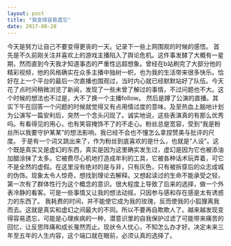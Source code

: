```yaml
---
layout: post
title: "我变得容易遗忘"
date: 2017-08-28
---
```

今天是努力让自己不要变得更丧的一天。记录下一些上网围观的时候的感悟。
首先是不久前刚关注并喜欢上的游戏主播陷入了舆论危机。这件事发酵了大概有一星期，然而直到今天我才知道事态的严重性远超想象。曾经在b站刷完了大部分他的精彩视频，他的风格确实在众多主播中独树一帜，也为我的生活带来很多快乐。恰好在上一个平台的最后一次直播也围观过，当时内心就已经默默站好了队伍。今天花了点时间稍微浏览了新闻，发现了一些未曾了解过的事情，不过问题也不大。这个时候的想法也不过是，大不了换一个主播follow。
然后是蹲了公演的直播。其实下午在回答一个问题的时候就觉得又有点用情过度的意味。及至热血上脑地计划为公演写一篇安利后，突然一个念头闪现了。诚实地说，这些表演真的有那么优秀吗。有看得见的用心，也有笑容掩饰不了的不走心。粉丝总是宽容，受到“我是粉丝所以我要守护某某”的想法影响，我已经不会也不懂怎么拿捏赞美与批评的尺度。
于是有一个词又跳出来了，作为粉丝到底喜欢的是什么，也就是“人设”。这个既是真实又是虚幻的东西，真实是因为这里确实发生过，虚幻是因为它也被添油加醋涂抹了太多。它被费尽心机地打造成牟利的工具，它被各种话术玩弄着，可它不是全然的虚假。在这里没有绝对的是与非，只有灰色，只有被拆穿后的众志成城的伪饰。现象太令人惊奇，想找到理论去解释。又想起读过的生命不能承受之轻，第一次有了群体性行为这个概念的意识。很大程度上导致了后来的选择，做一个外表冷静的看客。可是一些事情又让我的想法动摇，只因参与感和存在感是太有诱惑力的东西了。
我耗费的时间，并不能使它成为我的玫瑰，反而使我的小狐狸离我而去。这就是真实和虚幻之间最大的不同。所以不要再自欺欺人了。越来越发现变得容易遗忘，可能是心理疾病的一种，潜意识里的自我保护过滤了可能带来痛苦的回忆，让反思阵痛和成长戛然而止。现状令人忧心，不知怎么办才好。决定未来三年至五年的人生内容，这个端口就在眼前，必须认真的选择了。
